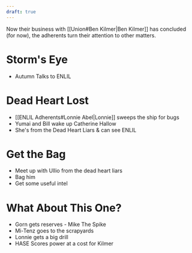 ```yaml
---
draft: true
---
```


Now their business with [[Union#Ben Kilmer|Ben Kilmer]] has concluded (for now), the adherents turn their attention to other matters.

# Storm's Eye

- Autumn Talks to ENLIL

# Dead Heart Lost

- [[ENLIL Adherents#Lonnie Abel|Lonnie]] sweeps the ship for bugs
- Yumai and Bill wake up Catherine Hallow
- She's from the Dead Heart Liars & can see ENLIL

# Get the Bag

- Meet up with Ullio from the dead heart liars
- Bag him
- Get some useful intel

# What About This One?

- Gorn gets reserves - Mike The Spike
- Mi-Tenz goes to the scrapyards
- Lonnie gets a big drill
- HASE Scores power at a cost for Kilmer
